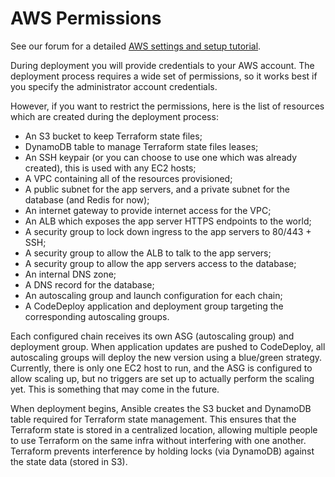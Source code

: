 # AWS Permissions

See our forum for a detailed [AWS settings and setup tutorial](https://forum.poa.network/t/aws-settings-for-blockscout-terraform-deployment/1962).

During deployment you will provide credentials to your AWS account. The deployment process requires a wide set of permissions, so it works best if you specify the administrator account credentials.

However, if you want to restrict the permissions, here is the list of resources which are created during the deployment process:

* An S3 bucket to keep Terraform state files;
* DynamoDB table to manage Terraform state files leases;
* An SSH keypair \(or you can choose to use one which was already created\), this is used with any EC2 hosts;
* A VPC containing all of the resources provisioned;
* A public subnet for the app servers, and a private subnet for the database \(and Redis for now\);
* An internet gateway to provide internet access for the VPC;
* An ALB which exposes the app server HTTPS endpoints to the world;
* A security group to lock down ingress to the app servers to 80/443 + SSH;
* A security group to allow the ALB to talk to the app servers;
* A security group to allow the app servers access to the database;
* An internal DNS zone;
* A DNS record for the database;
* An autoscaling group and launch configuration for each chain;
* A CodeDeploy application and deployment group targeting the corresponding autoscaling groups.

Each configured chain receives its own ASG \(autoscaling group\) and deployment group. When application updates are pushed to CodeDeploy, all autoscaling groups will deploy the new version using a blue/green strategy. Currently, there is only one EC2 host to run, and the ASG is configured to allow scaling up, but no triggers are set up to actually perform the scaling yet. This is something that may come in the future.

When deployment begins, Ansible creates the S3 bucket and DynamoDB table required for Terraform state management. This ensures that the Terraform state is stored in a centralized location, allowing multiple people to use Terraform on the same infra without interfering with one another. Terraform prevents interference by holding locks \(via DynamoDB\) against the state data \(stored in S3\).

